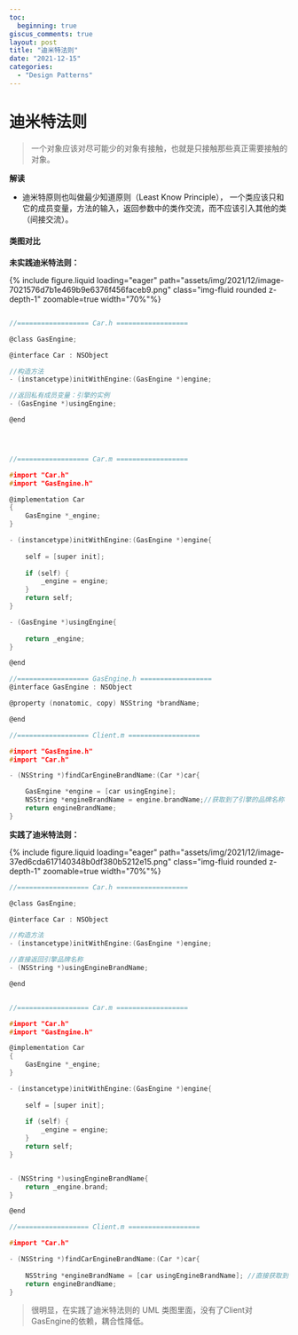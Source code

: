 ```yaml
---
toc:
  beginning: true
giscus_comments: true
layout: post
title: "迪米特法则"
date: "2021-12-15"
categories: 
  - "Design Patterns"
---
```



# 迪米特法则

> 一个对象应该对尽可能少的对象有接触，也就是只接触那些真正需要接触的对象。

**解读**
- 迪米特原则也叫做最少知道原则（Least Know Principle）， 一个类应该只和它的成员变量，方法的输入，返回参数中的类作交流，而不应该引入其他的类（间接交流）。


#### 类图对比

**未实践迪米特法则：**

{% include figure.liquid loading="eager" path="assets/img/2021/12/image-7021576d7b1e469b9e6376f456faceb9.png" class="img-fluid rounded z-depth-1" zoomable=true width="70%"%}

```c

//================== Car.h ==================

@class GasEngine;

@interface Car : NSObject

//构造方法
- (instancetype)initWithEngine:(GasEngine *)engine;

//返回私有成员变量：引擎的实例
- (GasEngine *)usingEngine;

@end




//================== Car.m ==================

#import "Car.h"
#import "GasEngine.h"

@implementation Car
{
    GasEngine *_engine;
}

- (instancetype)initWithEngine:(GasEngine *)engine{
    
    self = [super init];
    
    if (self) {
        _engine = engine;
    }
    return self;
}

- (GasEngine *)usingEngine{
    
    return _engine;
}

@end
```

```c
//================== GasEngine.h ==================
@interface GasEngine : NSObject

@property (nonatomic, copy) NSString *brandName;

@end
```

```c
//================== Client.m ==================

#import "GasEngine.h"
#import "Car.h"

- (NSString *)findCarEngineBrandName:(Car *)car{

    GasEngine *engine = [car usingEngine];
    NSString *engineBrandName = engine.brandName;//获取到了引擎的品牌名称
    return engineBrandName;
}
```


**实践了迪米特法则：**

{% include figure.liquid loading="eager" path="assets/img/2021/12/image-37ed6cda617140348b0df380b5212e15.png" class="img-fluid rounded z-depth-1" zoomable=true width="70%"%}

```c
//================== Car.h ==================

@class GasEngine;

@interface Car : NSObject

//构造方法
- (instancetype)initWithEngine:(GasEngine *)engine;

//直接返回引擎品牌名称
- (NSString *)usingEngineBrandName;

@end


//================== Car.m ==================

#import "Car.h"
#import "GasEngine.h"

@implementation Car
{
    GasEngine *_engine;
}

- (instancetype)initWithEngine:(GasEngine *)engine{
    
    self = [super init];
    
    if (self) {
        _engine = engine;
    }
    return self;
}


- (NSString *)usingEngineBrandName{
    return _engine.brand;
}

@end
```
```c
//================== Client.m ==================

#import "Car.h"

- (NSString *)findCarEngineBrandName:(Car *)car{
    
    NSString *engineBrandName = [car usingEngineBrandName]; //直接获取到了引擎的品牌名称
    return engineBrandName;
}
```





> 很明显，在实践了迪米特法则的 UML 类图里面，没有了Client对GasEngine的依赖，耦合性降低。